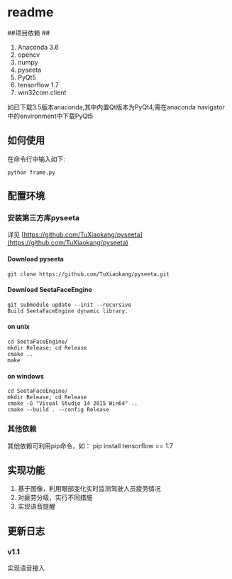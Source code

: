 # readme #
##项目依赖 ##
1. Anaconda 3.6
1. opencv 
1. numpy 
1. pyseeta 
1. PyQt5
1. tensorflow 1.7
1. win32com.client


如已下载3.5版本anaconda,其中内置Qt版本为PyQt4,需在anaconda navigator中的environment中下载PyQt5
## 如何使用 ##
在命令行中输入如下:


    python frame.py

## 配置环境 ##
### 安装第三方库pyseeta ###

详见 [https://github.com/TuXiaokang/pyseeta](https://github.com/TuXiaokang/pyseeta)
#### Download pyseeta ####
    git clone https://github.com/TuXiaokang/pyseeta.git
#### Download SeetaFaceEngine ####
    git submodule update --init --recursive
    Build SeetaFaceEngine dynamic library.
#### on unix  ####
    cd SeetaFaceEngine/
    mkdir Release; cd Release
    cmake ..
    make  
#### on windows  ####
    cd SeetaFaceEngine/
    mkdir Release; cd Release
    cmake -G "Visual Studio 14 2015 Win64" ..
    cmake --build . --config Release
### 其他依赖 ###
其他依赖可利用pip命令，如：
    pip install tensorflow == 1.7

## 实现功能 ##
1. 基于图像，利用眼部变化实时监测驾驶人员疲劳情况
1. 对疲劳分级，实行不同措施
1. 实现语音提醒


## 更新日志 ##
### v1.1 ###
实现语音接入
